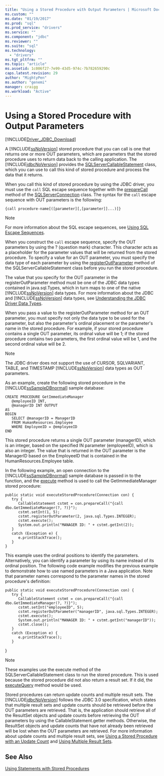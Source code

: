 ```yaml
---
title: "Using a Stored Procedure with Output Parameters | Microsoft Docs"
ms.custom: ""
ms.date: "01/19/2017"
ms.prod: "sql"
ms.prod_service: "drivers"
ms.service: ""
ms.component: "jdbc"
ms.reviewer: ""
ms.suite: "sql"
ms.technology: 
  - "drivers"
ms.tgt_pltfrm: ""
ms.topic: "article"
ms.assetid: 1c006f27-7e99-43d5-974c-7b782659290c
caps.latest.revision: 29
author: "MightyPen"
ms.author: "genemi"
manager: craigg
ms.workload: "Active"
---
```

# Using a Stored Procedure with Output Parameters
[!INCLUDE[Driver_JDBC_Download](../../includes/driver_jdbc_download.md)]

  A [!INCLUDE[ssNoVersion](../../includes/ssnoversion_md.md)] stored procedure that you can call is one that returns one or more OUT parameters, which are parameters that the stored procedure uses to return data back to the calling application. The [!INCLUDE[jdbcNoVersion](../../includes/jdbcnoversion_md.md)] provides the [SQLServerCallableStatement](../../connect/jdbc/reference/sqlservercallablestatement-class.md) class, which you can use to call this kind of stored procedure and process the data that it returns.  
  
 When you call this kind of stored procedure by using the JDBC driver, you must use the `call` SQL escape sequence together with the [prepareCall](../../connect/jdbc/reference/preparecall-method-sqlserverconnection.md) method of the [SQLServerConnection](../../connect/jdbc/reference/sqlserverconnection-class.md) class. The syntax for the `call` escape sequence with OUT parameters is the following:  
  
 `{call procedure-name[([parameter][,[parameter]]...)]}`  
  
> [!NOTE]  
>  For more information about the SQL escape sequences, see [Using SQL Escape Sequences](../../connect/jdbc/using-sql-escape-sequences.md).  
  
 When you construct the `call` escape sequence, specify the OUT parameters by using the ? (question mark) character. This character acts as a placeholder for the parameter values that will be returned from the stored procedure. To specify a value for an OUT parameter, you must specify the data type of each parameter by using the [registerOutParameter](../../connect/jdbc/reference/registeroutparameter-method-sqlservercallablestatement.md) method of the SQLServerCallableStatement class before you run the stored procedure.  
  
 The value that you specify for the OUT parameter in the registerOutParameter method must be one of the JDBC data types contained in java.sql.Types, which in turn maps to one of the native [!INCLUDE[ssNoVersion](../../includes/ssnoversion_md.md)] data types. For more information about the JDBC and [!INCLUDE[ssNoVersion](../../includes/ssnoversion_md.md)] data types, see [Understanding the JDBC Driver Data Types](../../connect/jdbc/understanding-the-jdbc-driver-data-types.md).  
  
 When you pass a value to the registerOutParameter method for an OUT parameter, you must specify not only the data type to be used for the parameter, but also the parameter's ordinal placement or the parameter's name in the stored procedure. For example, if your stored procedure contains a single OUT parameter, its ordinal value will be 1; if the stored procedure contains two parameters, the first ordinal value will be 1, and the second ordinal value will be 2.  
  
> [!NOTE]  
>  The JDBC driver does not support the use of CURSOR, SQLVARIANT, TABLE, and TIMESTAMP [!INCLUDE[ssNoVersion](../../includes/ssnoversion_md.md)] data types as OUT parameters.  
  
 As an example, create the following stored procedure in the [!INCLUDE[ssSampleDBnormal](../../includes/sssampledbnormal_md.md)] sample database:  
  
```  
CREATE PROCEDURE GetImmediateManager  
   @employeeID INT,  
   @managerID INT OUTPUT  
AS  
BEGIN  
   SELECT @managerID = ManagerID   
   FROM HumanResources.Employee   
   WHERE EmployeeID = @employeeID  
END  
```  
  
 This stored procedure returns a single OUT parameter (managerID), which is an integer, based on the specified IN parameter (employeeID), which is also an integer. The value that is returned in the OUT parameter is the ManagerID based on the EmployeeID that is contained in the HumanResources.Employee table.  
  
 In the following example, an open connection to the [!INCLUDE[ssSampleDBnormal](../../includes/sssampledbnormal_md.md)] sample database is passed in to the function, and the [execute](../../connect/jdbc/reference/execute-method-sqlserverstatement.md) method is used to call the GetImmediateManager stored procedure:  
  
```  
public static void executeStoredProcedure(Connection con) {  
   try {  
      CallableStatement cstmt = con.prepareCall("{call dbo.GetImmediateManager(?, ?)}");  
      cstmt.setInt(1, 5);  
      cstmt.registerOutParameter(2, java.sql.Types.INTEGER);  
      cstmt.execute();  
      System.out.println("MANAGER ID: " + cstmt.getInt(2));  
   }  
   catch (Exception e) {  
      e.printStackTrace();  
   }  
}  
```  
  
 This example uses the ordinal positions to identify the parameters. Alternatively, you can identify a parameter by using its name instead of its ordinal position. The following code example modifies the previous example to demonstrate how to use named parameters in a Java application. Note that parameter names correspond to the parameter names in the stored procedure's definition:  
  
```  
public static void executeStoredProcedure(Connection con) {  
   try {  
      CallableStatement cstmt = con.prepareCall("{call dbo.GetImmediateManager(?, ?)}");  
      cstmt.setInt("employeeID", 5);  
      cstmt.registerOutParameter("managerID", java.sql.Types.INTEGER);  
      cstmt.execute();  
      System.out.println("MANAGER ID: " + cstmt.getInt("managerID"));  
      cstmt.close();  
   }  
   catch (Exception e) {  
      e.printStackTrace();  
   }  
```  
  
 }  
  
> [!NOTE]  
>  These examples use the execute method of the SQLServerCallableStatement class to run the stored procedure. This is used because the stored procedure did not also return a result set. If it did, the [executeQuery](../../connect/jdbc/reference/executequery-method-sqlserverstatement.md) method would be used.  
  
 Stored procedures can return update counts and multiple result sets. The [!INCLUDE[jdbcNoVersion](../../includes/jdbcnoversion_md.md)] follows the JDBC 3.0 specification, which states that multiple result sets and update counts should be retrieved before the OUT parameters are retrieved. That is, the application should retrieve all of the ResultSet objects and update counts before retrieving the OUT parameters by using the CallableStatement.getter methods. Otherwise, the ResultSet objects and update counts that have not already been retrieved will be lost when the OUT parameters are retrieved. For more information about update counts and multiple result sets, see [Using a Stored Procedure with an Update Count](../../connect/jdbc/using-a-stored-procedure-with-an-update-count.md) and [Using Multiple Result Sets](../../connect/jdbc/using-multiple-result-sets.md).  
  
## See Also  
 [Using Statements with Stored Procedures](../../connect/jdbc/using-statements-with-stored-procedures.md)  
  
  
